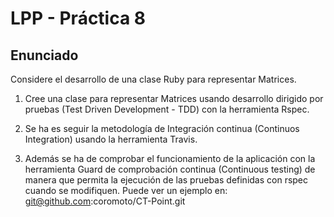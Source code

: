 LPP - Práctica 8
================

Enunciado
---------

Considere el desarrollo de una clase Ruby para representar Matrices.

  1) Cree una clase para representar Matrices usando desarrollo dirigido por pruebas (Test Driven Development - TDD) 
     con la herramienta Rspec. 
     
  2) Se ha es seguir la metodología de Integración continua (Continuos Integration) usando la herramienta Travis. 
  
  3) Además se ha de comprobar el funcionamiento de la aplicación con la herramienta Guard de comprobación continua 
     (Continuous testing) de manera que permita la ejecución de las pruebas definidas con rspec cuando se modifiquen. 
     Puede ver un ejemplo en:  git@github.com:coromoto/CT-Point.git

